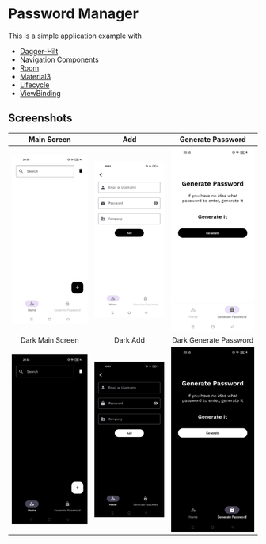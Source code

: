 
# Password Manager

This is a simple application example with 
- [Dagger-Hilt](https://developer.android.com/training/dependency-injection/hilt-android)
- [Navigation Components](https://developer.android.com/guide/navigation?hl=en)
- [Room](https://developer.android.com/jetpack/androidx/releases/room?hl=en)
- [Material3](https://m3.material.io/)
- [Lifecycle](https://developer.android.com/jetpack/androidx/releases/lifecycle?hl=en)
- [ViewBinding](https://developer.android.com/reference/tools/gradle-api/7.3/com/android/build/api/dsl/ViewBinding?hl=en)

## Screenshots
| Main Screen | Add | Generate Password |
| :---: | :---: | :---: |
| ![](screenshots/l1.jpg) | ![](screenshots/l2.jpg) | ![](screenshots/l3.jpg) |
| Dark Main Screen | Dark Add | Dark Generate Password  |
| ![](screenshots/d1.jpg) | ![](screenshots/d2.jpg) | ![](screenshots/d3.jpg) |
